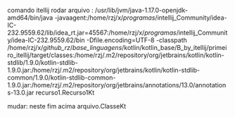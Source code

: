 
comando itellij rodar arquivo :
/usr/lib/jvm/java-1.17.0-openjdk-amd64/bin/java -javaagent:/home/rzj/x/_programas_/intellij_Community/idea-IC-232.9559.62/lib/idea_rt.jar=45567:/home/rzj/x/_programas_/intellij_Community/idea-IC-232.9559.62/bin -Dfile.encoding=UTF-8 -classpath /home/rzj/x/_github_rz_/_base_linguagens_/kotlin/kotlin_base/B_by_itellij/primeiro_itellij/target/classes:/home/rzj/.m2/repository/org/jetbrains/kotlin/kotlin-stdlib/1.9.0/kotlin-stdlib-1.9.0.jar:/home/rzj/.m2/repository/org/jetbrains/kotlin/kotlin-stdlib-common/1.9.0/kotlin-stdlib-common-1.9.0.jar:/home/rzj/.m2/repository/org/jetbrains/annotations/13.0/annotations-13.0.jar recurso1.Recurso1Kt

mudar: neste fim acima arquivo.ClasseKt